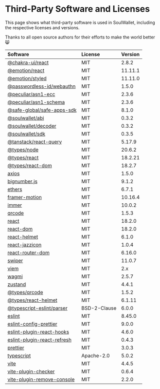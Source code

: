 # Third-Party Software and Licenses

This page shows what third-party software is used in SoulWallet, including the respective licenses and versions.

Thanks to all open source authors for their efforts to make the world better 😸

| Software | License | Version |
| :--- | :--- | :--- |
| [@chakra-ui/react](https://github.com/chakra-ui/chakra-ui) | MIT | 2.8.2 |
| [@emotion/react](https://github.com/emotion-js/emotion) | MIT | 11.11.1 |
| [@emotion/styled](https://github.com/emotion-js/emotion) | MIT | 11.11.0 |
| [@passwordless-id/webauthn](https://github.com/passwordless-id/webauthn) | MIT | 1.5.0 |
| [@peculiar/asn1-ecc](https://github.com/PeculiarVentures/asn1-schema) | MIT | 2.3.6 |
| [@peculiar/asn1-schema](https://github.com/PeculiarVentures/asn1-schema) | MIT | 2.3.6 |
| [@safe-global/safe-apps-sdk](https://github.com/safe-global/safe-apps-sdk) | MIT | 8.1.0 |
| [@soulwallet/abi](https://github.com/SoulWallet/soulwalletlib) | MIT | 0.3.2 |
| [@soulwallet/decoder](https://github.com/SoulWallet/soulwalletlib) | MIT | 0.3.2 |
| [@soulwallet/sdk](https://github.com/SoulWallet/soulwalletlib) | MIT | 0.3.5 |
| [@tanstack/react-query](https://github.com/tanstack/query) | MIT | 5.17.9 |
| [@types/node](https://github.com/DefinitelyTyped/DefinitelyTyped) | MIT | 20.6.2 |
| [@types/react](https://github.com/DefinitelyTyped/DefinitelyTyped) | MIT | 18.2.21 |
| [@types/react-dom](https://github.com/DefinitelyTyped/DefinitelyTyped) | MIT | 18.2.7 |
| [axios](https://github.com/axios/axios) | MIT | 1.5.0 |
| [bignumber.js](https://github.com/MikeMcl/bignumber.js) | MIT | 9.1.2 |
| [ethers](https://github.com/ethers-io/ethers.js) | MIT | 6.7.1 |
| [framer-motion](https://github.com/framer/motion) | MIT | 10.16.4 |
| [immer](https://github.com/immerjs/immer) | MIT | 10.0.2 |
| [qrcode](https://github.com/soldair/node-qrcode) | MIT | 1.5.3 |
| [react](https://github.com/facebook/react) | MIT | 18.2.0 |
| [react-dom](https://github.com/facebook/react) | MIT | 18.2.0 |
| [react-helmet](https://github.com/nfl/react-helmet) | MIT | 6.1.0 |
| [react-jazzicon](https://github.com/marcusmolchany/react-jazzicon) | MIT | 1.0.4 |
| [react-router-dom](https://github.com/remix-run/react-router) | MIT | 6.16.0 |
| [swiper](https://github.com/nolimits4web/swiper) | MIT | 11.0.7 |
| [viem](https://github.com/wagmi-dev/viem) | MIT | 2.x |
| [wagmi](https://github.com/wagmi-dev/wagmi) | MIT | 2.5.7 |
| [zustand](https://github.com/pmndrs/zustand) | MIT | 4.4.1 |
| [@types/qrcode](https://github.com/DefinitelyTyped/DefinitelyTyped) | MIT | 1.5.2 |
| [@types/react-helmet](https://github.com/DefinitelyTyped/DefinitelyTyped) | MIT | 6.1.11 |
| [@typescript-eslint/parser](https://github.com/typescript-eslint/typescript-eslint) | BSD-2-Clause | 6.0.0 |
| [eslint](https://github.com/eslint/eslint) | MIT | 8.45.0 |
| [eslint-config-prettier](https://github.com/prettier/eslint-config-prettier) | MIT | 9.0.0 |
| [eslint-plugin-react-hooks](https://github.com/facebook/react) | MIT | 4.6.0 |
| [eslint-plugin-react-refresh](https://github.com/ArnaudBarre/eslint-plugin-react-refresh) | MIT | 0.4.3 |
| [prettier](https://github.com/prettier/prettier) | MIT | 3.0.3 |
| [typescript](https://github.com/Microsoft/TypeScript) | Apache-2.0 | 5.0.2 |
| [vite](https://github.com/vitejs/vite) | MIT | 4.4.5 |
| [vite-plugin-checker](https://github.com/fi3ework/vite-plugin-checker) | MIT | 0.6.4 |
| [vite-plugin-remove-console](https://github.com/xiaoxian521/vite-plugin-remove-console) | MIT | 2.2.0 |